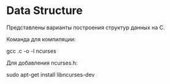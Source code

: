 # Data Structure
Представлены варианты построения структур данных на C.

Команда для компиляции:

gcc <name>.c -o <name> -l ncurses

Для добавления ncurses.h:

sudo apt-get install libncurses-dev
